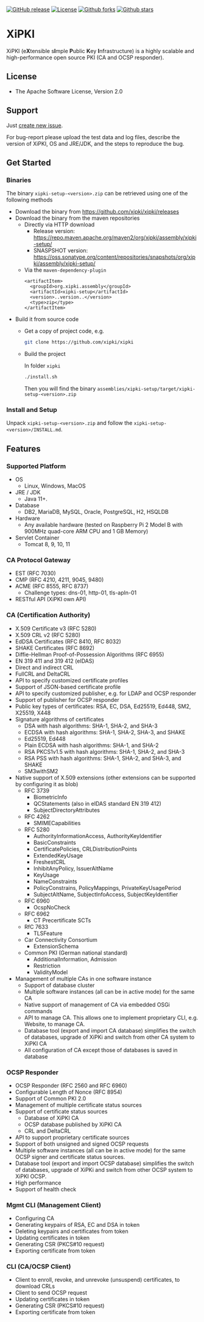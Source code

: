[![GitHub release](https://img.shields.io/github/release/xipki/xipki.svg)](https://github.com/xipki/xipki/releases)
[![License](https://img.shields.io/badge/license-Apache%202-4EB1BA.svg)](https://www.apache.org/licenses/LICENSE-2.0.html)
[![Github forks](https://img.shields.io/github/forks/xipki/xipki.svg)](https://github.com/xipki/xipki/network)
[![Github stars](https://img.shields.io/github/stars/xipki/xipki.svg)](https://github.com/xipki/xipki/stargazers)


# XiPKI
XiPKI (e**X**tensible s**I**mple **P**ublic **K**ey **I**nfrastructure) is
a highly scalable and high-performance open source PKI (CA and OCSP responder).

## License
* The Apache Software License, Version 2.0

## Support
Just [create new issue](https://github.com/xipki/xipki/issues).

For bug-report please upload the test data and log files, describe the version of XiPKI, OS and
JRE/JDK, and the steps to reproduce the bug.

## Get Started

### Binaries
The binary `xipki-setup-<version>.zip` can be retrieved using one of the following methods
 - Download the binary from https://github.com/xipki/xipki/releases
 - Download the binary from the maven repositories
   - Directly via HTTP download
     - Release version: https://repo.maven.apache.org/maven2/org/xipki/assembly/xipki-setup/ 
     - SNASPSHOT version: https://oss.sonatype.org/content/repositories/snapshots/org/xipki/assembly/xipki-setup/
   - Via the `maven-dependency-plugin`
     ```
     <artifactItem>
       <groupId>org.xipki.assembly</groupId>
       <artifactId>xipki-setup</artifactId>
       <version>..version..</version>
       <type>zip</type>
     </artifactItem>
     ```
  - Build it from source code
    - Get a copy of project code, e.g.
      ```sh
      git clone https://github.com/xipki/xipki
      ```
    - Build the project

      In folder `xipki`
      ```sh
      ./install.sh
      ```
 
      Then you will find the binary `assemblies/xipki-setup/target/xipki-setup-<version>.zip`

### Install and Setup

Unpack `xipki-setup-<version>.zip` and follow the `xipki-setup-<version>/INSTALL.md`.

## Features

### Supported Platform
* OS
  * Linux, Windows, MacOS
* JRE / JDK
  * Java 11+.
* Database
  * DB2, MariaDB, MySQL, Oracle, PostgreSQL, H2, HSQLDB
* Hardware
  * Any available hardware (tested on Raspberry Pi 2 Model B with 900MHz quad-core ARM CPU and 1 GB Memory)
* Servlet Container
  * Tomcat 8, 9, 10, 11

### CA Protocol Gateway
  - EST (RFC 7030)
  - CMP (RFC 4210, 4211, 9045, 9480)
  - ACME (RFC 8555, RFC 8737)
    - Challenge types: dns-01, http-01, tls-apln-01
  - RESTful API (XiPKI own API)

### CA (Certification Authority)
  - X.509 Certificate v3 (RFC 5280)
  - X.509 CRL v2 (RFC 5280)
  - EdDSA Certificates (RFC 8410, RFC 8032)
  - SHAKE Certificates (RFC 8692)
  - Diffie-Hellman Proof-of-Possession Algorithms (RFC 6955)
  - EN 319 411 and 319 412 (eIDAS)
  - Direct and indirect CRL
  - FullCRL and DeltaCRL
  - API to specify customized certificate profiles
  - Support of JSON-based certificate profile
  - API to specify customized publisher, e.g. for LDAP and OCSP responder
  - Support of publisher for OCSP responder
  - Public key types of certificates: RSA, EC, DSA, Ed25519, Ed448, SM2, X25519, X448
  - Signature algorithms of certificates
    - DSA with hash algorithms: SHA-1, SHA-2, and SHA-3
    - ECDSA with hash algorithms: SHA-1, SHA-2, SHA-3, and SHAKE
    - Ed25519, Ed448
    - Plain ECDSA with hash algorithms: SHA-1, and SHA-2
    - RSA PKCS1v1.5 with hash algorithms: SHA-1, SHA-2, and SHA-3
    - RSA PSS with hash algorithms: SHA-1, SHA-2, and SHA-3, and SHAKE
    - SM3withSM2
  - Native support of X.509 extensions (other extensions can be supported by configuring it as blob)
    - RFC 3739
      - BiometricInfo
      - QCStatements (also in eIDAS standard EN 319 412)
      - SubjectDirectoryAttributes
    - RFC 4262
      - SMIMECapabilities
    - RFC 5280
      - AuthorityInformationAccess, AuthorityKeyIdentifier
      - BasicConstraints
      - CertificatePolicies, CRLDistributionPoints
      - ExtendedKeyUsage
      - FreshestCRL
      - InhibitAnyPolicy, IssuerAltName
      - KeyUsage
      - NameConstraints
      - PolicyConstrains, PolicyMappings, PrivateKeyUsagePeriod
      - SubjectAltName, SubjectInfoAccess, SubjectKeyIdentifier
    - RFC 6960
      - OcspNoCheck
    - RFC 6962
      - CT Precertificate SCTs
    - RfC 7633
      - TLSFeature
    - Car Connectivity Consortium
      - ExtensionSchema
    - Common PKI (German national standard)
      - AdditionalInformation, Admission
      - Restriction
      - ValidityModel
  - Management of multiple CAs in one software instance
    - Support of database cluster
    - Multiple software instances (all can be in active mode) for the same CA
    - Native support of management of CA via embedded OSGi commands
    - API to manage CA. This allows one to implement proprietary CLI, e.g. Website, to manage CA.
    - Database tool (export and import CA database) simplifies the switch of
      databases, upgrade of XiPKi and switch from other CA system to XiPKI CA
    - All configuration of CA except those of databases is saved in database

### OCSP Responder
  - OCSP Responder (RFC 2560 and RFC 6960)
  - Configurable Length of Nonce (RFC 8954)
  - Support of Common PKI 2.0
  - Management of multiple certificate status sources
  - Support of certificate status sources
    - Database of XiPKI CA
    - OCSP database published by XiPKI CA
    - CRL and DeltaCRL
  - API to support proprietary certificate sources
  - Support of both unsigned and signed OCSP requests
  - Multiple software instances (all can be in active mode) for the same OCSP
    signer and certificate status sources.
  - Database tool (export and import OCSP database) simplifies the switch of
    databases, upgrade of XiPKi and switch from other OCSP system to XiPKI OCSP.
  - High performance
  - Support of health check

### Mgmt CLI (Management Client)
  - Configuring CA
  - Generating keypairs of RSA, EC and DSA in token
  - Deleting keypairs and certificates from token
  - Updating certificates in token
  - Generating CSR (PKCS#10 request)
  - Exporting certificate from token

### CLI (CA/OCSP Client)
  - Client to enroll, revoke, and unrevoke (unsuspend) certificates, to download CRLs
  - Client to send OCSP request
  - Updating certificates in token
  - Generating CSR (PKCS#10 request)
  - Exporting certificate from token
